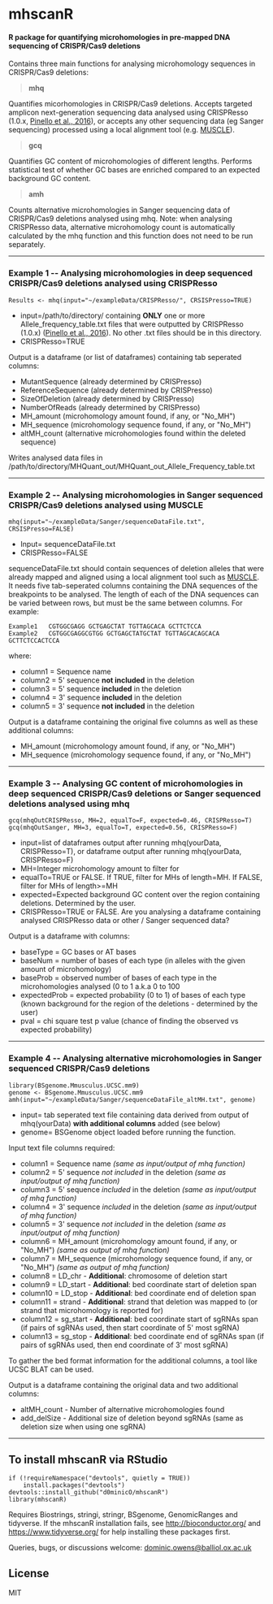 # mhscanR
#### R package for quantifying microhomologies in pre-mapped DNA sequencing of CRISPR/Cas9 deletions

Contains three main functions for analysing microhomology sequences in CRISPR/Cas9 deletions:

> **mhq**

Quantifies micorhomologies in CRISPR/Cas9 deletions. Accepts targeted amplicon next-generation sequencing data analysed using CRISPResso (1.0.x, [Pinello et al., 2016](doi.org/10.1038/nbt.3583)), or accepts any other sequencing data (eg Sanger sequencing) processed using a local alignment tool (e.g. [MUSCLE](https://doi.org/10.1186/1471-2105-5-113)).

> **gcq** 

Quantifies GC content of microhomologies of different lengths. Performs statistical test of whether GC bases are enriched compared to an expected background GC content.

> **amh**

Counts alternative microhomologies in Sanger sequencing data of CRISPR/Cas9 deletions analysed using mhq. Note: when analysing CRISPResso data, alternative microhomology count is automatically calculated by the mhq function and this function does not need to be run separately.

* * *

### Example 1 -- Analysing microhomologies in deep sequenced CRISPR/Cas9 deletions analysed using CRISPResso
```
Results <- mhq(input="~/exampleData/CRISPResso/", CRSISPresso=TRUE)
```
- input=/path/to/directory/ containing **ONLY** one or more Allele_frequency_table.txt files that were outputted by CRISPResso (1.0.x) ([Pinello et al., 2016](doi.org/10.1038/nbt.3583)). No other .txt files should be in this directory.
- CRISPResso=TRUE

Output is a dataframe (or list of dataframes) containing tab seperated columns:
- MutantSequence (already determined by CRISPresso)
- ReferenceSequence (already determined by CRISPresso)
- SizeOfDeletion (already determined by CRISPresso)
- NumberOfReads (already determined by CRISPresso)
- MH_amount (microhomology amount found, if any, or "No_MH")
- MH_sequence (microhomology sequence found, if any, or "No_MH")
- altMH_count (alternative microhomologies found within the deleted sequence)

Writes analysed data files in /path/to/directory/MHQuant_out/MHQuant_out_Allele_Frequency_table.txt 
* * *
### Example 2 -- Analysing microhomologies in Sanger sequenced CRISPR/Cas9 deletions analysed using MUSCLE
```
mhq(input="~/exampleData/Sanger/sequenceDataFile.txt", CRSISPresso=FALSE)
```
- Input= sequenceDataFile.txt
- CRISPResso=FALSE

 sequenceDataFile.txt should contain sequences of deletion alleles that were already mapped and aligned using a local alignment tool such as [MUSCLE](https://doi.org/10.1186/1471-2105-5-113). It needs five tab-seperated columns containing the DNA sequences of the breakpoints to be analysed. The length of each of the DNA sequences can be varied between rows, but must be the same between columns. For example:

```
Example1   CGTGGCGAGG GCTGAGCTAT TGTTAGCACA GCTTCTCCA
Example2   CGTGGCGAGGCGTGG GCTGAGCTATGCTAT TGTTAGCACAGCACA GCTTCTCCACTCCA
```
where:
- column1 = Sequence name
- column2 = 5' sequence **not included** in the deletion
- column3 = 5' sequence **included** in the deletion
- column4 = 3' sequence **included** in the deletion
- column5 = 3' sequence **not included** in the deletion

Output is a dataframe containing the original five columns as well as these additional columns:
- MH_amount (microhomology amount found, if any, or "No_MH")
- MH_sequence (microhomology sequence found, if any, or "No_MH")
* * *
### Example 3 -- Analysing GC content of microhomologies in deep sequenced CRISPR/Cas9 deletions or Sanger sequenced deletions analysed using mhq
```
gcq(mhqOutCRISPResso, MH=2, equalTo=F, expected=0.46, CRISPResso=T)
gcq(mhqOutSanger, MH=3, equalTo=T, expected=0.56, CRISPResso=F)
```

- input=list of dataframes output after running mhq(yourData, CRISPResso=T), or dataframe output after running mhq(yourData, CRISPResso=F)
- MH=Integer microhomology amount to filter for
- equalTo=TRUE or FALSE. If TRUE, filter for MHs of length=MH. If FALSE, filter for MHs of length>=MH
- expected=Expected background GC content over the region containing deletions. Determined by the user.
- CRISPResso=TRUE or FALSE. Are you analysing a dataframe containing analysed CRISPResso data or other / Sanger sequenced data?

Output is a dataframe with columns:
- baseType = GC bases or AT bases
- baseNum = number of bases of each type (in alleles with the given amount of microhomology)
- baseProb = observed number of bases of each type in the microhomologies analysed (0 to 1 a.k.a 0 to 100
- expectedProb = expected probability (0 to 1) of bases of each type (known background for the region of the deletions - determined by the user)
- pval = chi square test p value (chance of finding the observed vs expected probability)
* * *
### Example 4 -- Analysing alternative microhomologies in Sanger sequenced CRISPR/Cas9 deletions

```
library(BSgenome.Mmusculus.UCSC.mm9)
genome <- BSgenome.Mmusculus.UCSC.mm9
amh(input="~/exampleData/Sanger/sequenceDataFile_altMH.txt", genome)
```

- input= tab seperated text file containing data derived from output of mhq(yourData) **with additional columns** added (see below)
- genome= BSGenome object loaded before running the function.

Input text file columns required:
- column1 = Sequence name *(same as input/output of mhq function)*
- column2 = 5' sequence *not included* in the deletion *(same as input/output of mhq function)*
- column3 = 5' sequence *included* in the deletion *(same as input/output of mhq function)*
- column4 = 3' sequence *included* in the deletion *(same as input/output of mhq function)*
- column5 = 3' sequence *not included* in the deletion *(same as input/output of mhq function)*
- column6 = MH_amount (microhomology amount found, if any, or "No_MH") *(same as output of mhq function)*
- column7 = MH_sequence (microhomology sequence found, if any, or "No_MH") *(same as output of mhq function)*
- column8 = LD_chr - **Additional**: chromosome of deletion start
- column9 = LD_start - **Additional**: bed coordinate start of deletion span
- column10 = LD_stop - **Additional**: bed coordinate end of deletion span
- column11 = strand - **Additional**: strand that deletion was mapped to (or strand that microhomology is reported for)
- column12 = sg_start - **Additional**: bed coordinate start of sgRNAs span (if pairs of sgRNAs used, then start coordinate of 5' most sgRNA)
- column13 = sg_stop - **Additional**: bed coordinate end of sgRNAs span (if pairs of sgRNAs used, then end coordinate of 3' most sgRNA)

To gather the bed format information for the additional columns, a tool like UCSC BLAT can be used.

Output is a dataframe containing the original data and two additional columns:
- altMH_count - Number of alternative microhomologies found
- add_delSize - Additional size of deletion beyond sgRNAs (same as deletion size when using one sgRNA)
* * *
## To install mhscanR via RStudio
```
if (!requireNamespace("devtools", quietly = TRUE))
    install.packages("devtools")
devtools::install_github("d0minicO/mhscanR")
library(mhscanR)
```

Requires Biostrings, stringi, stringr, BSgenome, GenomicRanges and tidyverse. If the mhscanR installation fails, see http://bioconductor.org/ and https://www.tidyverse.org/ for help installing these packages first.

Queries, bugs, or discussions welcome: dominic.owens@balliol.ox.ac.uk

License
----

MIT
